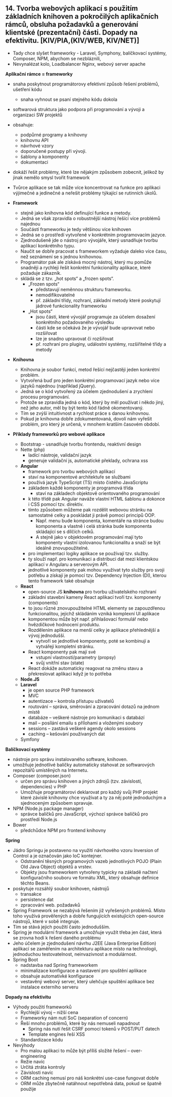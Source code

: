 ## 14. Tvorba webových aplikací s použitím základních knihoven a pokročilých aplikačních rámců, obsluha požadavků a generování klientské (prezentační) části. Dopady na efektivitu. [KIV/PIA,(KIV/WEB, KIV/NET)]
- Tady chce slyšet frameworky - Laravel, Symphony, balíčkovací systémy, Composer, NPM, abychom se nezbláznili,
- Nevynalézat kolo, Loadbalancer Nginx, webový server apache

**Aplikační rámce = frameworky**
- snaha poskytnout programátorovy efektivní způsob řešení problémů, ušetření kódu
  - snaha vyhnout se psaní stejného kódu dokola
- softwarová struktura jako podpora při programování a vývoji a organizaci SW projektů
- obsahuje:
  - podpůrné programy a knihovny
  - knihovnu API
  - návrhové vzory
  - doporučené postupy při vývoji.
  - šablony a komponenty
  - dokumentaci
- dokáží řešit problémy, které lze nějakým způsobem zobecnit, jelikož by jinak nemělo smysl tvořit
  framework
- Tvůrce aplikace se tak může více koncentrovat na funkce pro aplikaci výjimečné a jedinečné a neřešit
  problémy týkající se rutinních úkolů.


- **Framework**
  - stejně jako knihovna kód definující funkce a metody.
  - Jedná se však zpravidla o robustnější nástroj řešící více problémů najednou
  - Součástí frameworku je tedy většinou více knihoven
  - Jedná se o prostředí vytvořené v konkrétním programovacím jazyce.
  - Zjednodušeně jde o nástroj pro vývojáře, který usnadňuje tvorbu aplikací konkrétního typu.
  - Naučit se dobře pracovat s frameworkem vyžaduje daleko více času, než seznámení se s jednou knihovnou.
  - Programátor pak ale získává mocný nástroj, který mu pomůže snadněji a rychleji řešit konkrétní funkcionality aplikace, které požaduje zákazník. 
  - skládá se z tzv. „hot spots“ a „frozen spots“.
    - „Frozen spots“
      - představují neměnnou strukturu frameworku.
      - nemodifikovatelné
      - př. základní třídy, rozhraní, základní metody které poskytují jádrové funkcionality frameworku
    - „Hot spots“ 
      - jsou části, které vývojář programuje za účelem dosažení konkrétního požadovaného výsledku
      - části kde se očekává že je vývojář bude upravovat nebo rozšiřovat
      - lze je snadno upravovat či rozšiřovat
      - př. rozhraní pro pluginy, událostní systémy, rozšiřitelné třídy a metody
  
- **Knihovna**
  - Knihovna je soubor funkcí, metod řešící nejčastěji jeden konkrétní problém.
  - Vytvořená buď pro jeden konkrétní programovací jazyk nebo více jazyků najednou (například jQuery).
  - Jedná se o kód vytvořený za účelem zjednodušení a zrychlení procesu programování.
  - Protože se zpravidla jedná o kód, který by měl používat i někdo jiný, než jeho autor, měl by být tento kód řádně okomentovaný. 
  - Tím se zvýší intuitivnost a rychlost práce s danou knihovnou.
  - Pokud je knihovna dobře zdokumentovaná, dovolí nám vyřešit problém, pro který je určená, v mnohem kratším časovém období.


- **Příklady frameworků pro webové aplikace**
  - Bootstrap - usnadňuje tvorbu frontendu, reaktivní design
  - Nette (php)
    - ladící nástroje, validační jazyk
    - generuje validační js, automatické překlady, ochrana xss
  - **Angular** 
    - framework pro tvorbu webových aplikací
    - staví na komponentové architektuře se službami
    - používá jazyk TypeScript (TS) místo čistého JavaScriptu
    - základem každé komponenty je programová třída
      - staví na základech objektově orientovaného programování
    - k této třídě pak Angular naváže vlastní HTML šablonu a dokonce i CSS pomocí tzv. direktiv.
    - tímto způsobem můžeme pak rozdělit webovou stránku na samostatné celky a poskládat ji právě
      pomocí principů OOP.
      - Např. menu bude komponenta, komentáře na stránce budou komponenta a vlastně i celá
        stránka bude komponenta skládající se s dílčích celků.
      - A stejně jako v objektovém programování mají tyto komponenty vlastní izolovanou
        funkcionalitu a snaží se být ideálně znovupoužitelné.
    - pro implementaci logiky aplikace se používají tzv. služby.
    - ty slouží např. pro komunikaci a distribuci dat mezi klientskou aplikací v Angularu a serverovým API.
    - jednotlivé komponenty pak mohou využívat tyto služby pro svoji potřebu a získají je pomocí tzv.
      Dependency Injection (DI), kterou tento framework také obsahuje
  - **React**
    - open-source JS **knihovna** pro tvorbu uživatelského rozhraní
    - základní stavební kameny React aplikací tvoří tzv. komponenty (components)
    - to jsou různé znovupoužitelné HTML elementy se zapouzdřenou funkcionalitou, jejichž skládáním
      vzniká komplexní UI aplikace
    - komponentou může být např. přihlašovací formulář nebo hvězdičkové hodnocení produktu.
    - Rozdělením aplikace na menší celky je aplikace přehlednější a vývoj jednodušší.
      - vytvoří se jednotlivé komponenty, poté se kombinují a vytvářejí kompletní stránku.
    - React komponenty pak mají své
      - vstupní vlastnosti/parametry (propsy)
      - svůj vnitřní stav (state)
    - React dokáže automaticky reagovat na změnu stavu a překreslovat aplikaci když je to potřeba
  - **Node.JS**
  - **Laravel**
    - je open source PHP framework
    - MVC
    - autentizace – kontrola přístupu uživatelů
    - routování – správa, směrování a zpracování dotazů na jednom místě
    - databáze – veškeré nástroje pro komunikaci s databází
    - mail – posílání emailu s přílohami a vloženými soubory
    - sessions – zastává veškeré agendy okolo sessions
    - caching – kešování používaných dat
  - Symfony

**Balíčkovací systémy**
- nástroje pro správu instalovaného software, knihoven.
- umožňuje jednotlivé balíčky automaticky stahovat ze softwarových repozitářů umístěných na Internetu.
- Composer (composer.json)
  - určen pro správu knihoven a jiných zdrojů (tzv. závislostí, dependencies) v PHP
  - Umožňuje programátorovi deklarovat pro každý svůj PHP projekt které závislé knihovny chce využívat a ty za něj poté jednoduchým a
    sjednoceným způsobem spravuje.
- NPM (Node.js package manager)
  - správce balíčků pro JavaScript, výchozí správce balíčků pro prostředí Node.js
- Bower
  - předchůdce NPM pro frontend knihovny

**Spring**
- Jádro Springu je postaveno na využití návrhového vzoru Inversion of Control a je označován jako IoC kontejner.
  - Odstranění těsných programových vazeb jednotlivých POJO (Plain Old Java Object) objektů a vrstev.
  - Objekty jsou frameworkem vytvořeny typicky na základě načtení konfiguračního souboru ve formátu XML,
    který obsahuje definice těchto Beans.
- poskytuje rozsáhlý soubor knihoven, nástrojů 
  - transakce
  - persistence dat
  - zpracování web. požadavků
- Spring Framework se nezabývá řešením již vyřešených problémů. Místo toho využívá prověřených a dobře fungujících
  existujících open-source nástrojů, které v sobě integruje.
- Tím se stává jejich použití často jednodušším.
- Spring je modulární framework a umožňuje využít třeba jen část, která se zrovna hodí k řešení daného problému
- Jeho účelem je zjednodušení návrhu J2EE (Java Enterprise Edition) aplikací se zaměřením na architekturu aplikace místo na technologii, jednoduchou
  testovatelnost, neinvazivnost a modulárnost.
- Spring Boot
  - nadstavba nad Spring frameworkem
  - minimalizace konfigurace a nastavení pro spuštění aplikace
  - obsahuje automativké konfigurace
  - vestavěný webový server, který ulehčuje spuštění aplikace bez instalace externího serveru

**Dopady na efektivitu**
- Výhody použití frameworků
  - Rychlejší vývoj – nižší cena
  - Frameworky nám nutí SoC (separation of concern)
  - Řeší mnoho problémů, které by nás nemuseli napadnout
    - Spring nás nutí řešit CSRF pomocí tokenů v POST/PUT datech
    - Template engines řeší XSS
  - Standardizace kódu
- Nevýhody
  - Pro malou aplikaci to může být příliš složité řešení – over-engineering
  - Režie navíc
  - Určitá ztráta kontroly
  - Závislosti navíc
  - ORM caching nemusí pro náš konkrétní use-case fungovat dobře
  - ORM může zbytečně natáhnout nepotřebná data, pokud se špatně použije

